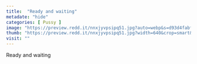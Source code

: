 ```yaml
---
title:  "Ready and waiting"
metadate: "hide"
categories: [ Pussy ]
image: "https://preview.redd.it/nnxjyvpsipq51.jpg?auto=webp&s=d93d4fabfa841bf4d8af8f1962dec30a9798e591"
thumb: "https://preview.redd.it/nnxjyvpsipq51.jpg?width=640&crop=smart&auto=webp&s=b6538ccc6937a30bba8d4cadcc8c8cbccee2fffc"
visit: ""
---
```

Ready and waiting
